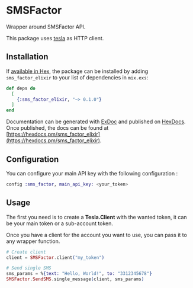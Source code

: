 # SMSFactor

Wrapper around SMSFactor API.

This package uses [tesla](https://github.com/teamon/tesla) as HTTP client.

## Installation

If [available in Hex](https://hex.pm/docs/publish), the package can be installed
by adding `sms_factor_elixir` to your list of dependencies in `mix.exs`:

```elixir
def deps do
  [
    {:sms_factor_elixir, "~> 0.1.0"}
  ]
end
```

Documentation can be generated with [ExDoc](https://github.com/elixir-lang/ex_doc)
and published on [HexDocs](https://hexdocs.pm). Once published, the docs can
be found at [https://hexdocs.pm/sms_factor_elixir](https://hexdocs.pm/sms_factor_elixir).

## Configuration

You can configure your main API key with the following configuration :

```elixir
config :sms_factor, main_api_key: <your_token>
```

## Usage

The first you need is to create a **Tesla.Client** with the wanted token, it can be your main token or a sub-account token.

Once you have a client for the account you want to use, you can pass it to any wrapper function.

```elixir
# Create client
client = SMSFactor.client("my_token")

# Send single SMS
sms_params = %{text: "Hello, World!", to: "3312345678"}
SMSFactor.SendSMS.single_message(client, sms_params)
```
